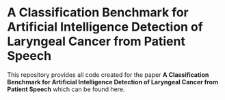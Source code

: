 # A Classification Benchmark for Artificial Intelligence Detection of Laryngeal Cancer from Patient Speech

This repository provides all code created for the paper **A Classification Benchmark for Artificial Intelligence Detection of Laryngeal Cancer from Patient Speech** which can be found here. 


 
